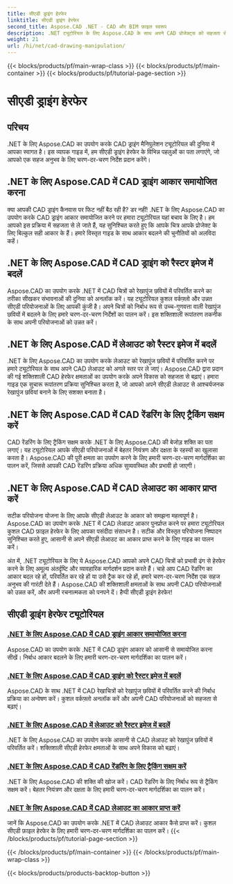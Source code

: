 ```yaml
---
title: सीएडी ड्राइंग हेरफेर
linktitle: सीएडी ड्राइंग हेरफेर
second_title: Aspose.CAD .NET - CAD और BIM फ़ाइल स्वरूप
description: .NET ट्यूटोरियल के लिए Aspose.CAD के साथ अपने CAD प्रोजेक्ट्स को सहजता से बढ़ाएं। हमारे चरण-दर-चरण दिशानिर्देशों के साथ सीएडी चित्रों का आकार बदलें, परिवर्तित करें और अनुकूलित करें।
weight: 21
url: /hi/net/cad-drawing-manipulation/
---
```


{{< blocks/products/pf/main-wrap-class >}}
{{< blocks/products/pf/main-container >}}
{{< blocks/products/pf/tutorial-page-section >}}

# सीएडी ड्राइंग हेरफेर


## परिचय

.NET के लिए Aspose.CAD का उपयोग करके CAD ड्राइंग मैनिपुलेशन ट्यूटोरियल की दुनिया में आपका स्वागत है। इस व्यापक गाइड में, हम सीएडी ड्राइंग हेरफेर के विभिन्न पहलुओं का पता लगाएंगे, जो आपको एक सहज अनुभव के लिए चरण-दर-चरण निर्देश प्रदान करेंगे।

## .NET के लिए Aspose.CAD में CAD ड्राइंग आकार समायोजित करना

क्या आपकी CAD ड्राइंग कैनवास पर फिट नहीं बैठ रही है? डर नहीं! .NET के लिए Aspose.CAD का उपयोग करके CAD ड्राइंग आकार समायोजित करने पर हमारा ट्यूटोरियल यहां बचाव के लिए है। हम आपको इस प्रक्रिया में सहजता से ले जाते हैं, यह सुनिश्चित करते हुए कि आपके चित्र आपके प्रोजेक्ट के लिए बिल्कुल सही आकार के हैं। हमारे विस्तृत गाइड के साथ आकार बदलने की चुनौतियों को अलविदा कहें।

## .NET के लिए Aspose.CAD में CAD ड्राइंग को रैस्टर इमेज में बदलें

Aspose.CAD का उपयोग करके .NET में CAD चित्रों को रेखापुंज छवियों में परिवर्तित करने का तरीका सीखकर संभावनाओं की दुनिया को अनलॉक करें। यह ट्यूटोरियल कुशल वर्कफ़्लो और उन्नत सीएडी परियोजनाओं के लिए आपकी कुंजी है। अपने चित्रों को निर्बाध रूप से उच्च-गुणवत्ता वाली रेखापुंज छवियों में बदलने के लिए हमारे चरण-दर-चरण निर्देशों का पालन करें। इस शक्तिशाली रूपांतरण तकनीक के साथ अपनी परियोजनाओं को उन्नत करें।

## .NET के लिए Aspose.CAD में लेआउट को रैस्टर इमेज में बदलें

.NET के लिए Aspose.CAD का उपयोग करके लेआउट को रेखापुंज छवियों में परिवर्तित करने पर हमारे ट्यूटोरियल के साथ अपने CAD लेआउट को अगले स्तर पर ले जाएं। Aspose.CAD द्वारा प्रदान की गई शक्तिशाली CAD हेरफेर क्षमताओं का उपयोग करके अपने विकास को सहजता से बढ़ाएं। हमारा गाइड एक सुचारू रूपांतरण प्रक्रिया सुनिश्चित करता है, जो आपको अपने सीएडी लेआउट से आश्चर्यजनक रेखापुंज छवियां बनाने के लिए सशक्त बनाता है।

## .NET के लिए Aspose.CAD में CAD रेंडरिंग के लिए ट्रैकिंग सक्षम करें

CAD रेंडरिंग के लिए ट्रैकिंग सक्षम करके .NET के लिए Aspose.CAD की बेजोड़ शक्ति का पता लगाएं। यह ट्यूटोरियल आपके सीएडी परियोजनाओं में बेहतर नियंत्रण और दक्षता के रहस्यों का खुलासा करता है। Aspose.CAD की पूरी क्षमता का उपयोग करने के लिए हमारी चरण-दर-चरण मार्गदर्शिका का पालन करें, जिससे आपकी CAD रेंडरिंग प्रक्रिया अधिक सुव्यवस्थित और प्रभावी हो जाएगी।

## .NET के लिए Aspose.CAD में CAD लेआउट का आकार प्राप्त करें

सटीक परियोजना योजना के लिए आपके सीएडी लेआउट के आकार को समझना महत्वपूर्ण है। Aspose.CAD का उपयोग करके .NET में CAD लेआउट आकार पुनर्प्राप्त करने पर हमारा ट्यूटोरियल कुशल CAD फ़ाइल हेरफेर के लिए आपका पसंदीदा संसाधन है। सटीक और विस्तृत परियोजना निष्पादन सुनिश्चित करते हुए, आसानी से अपने सीएडी लेआउट का आकार प्राप्त करने के लिए गाइड का पालन करें।

अंत में, .NET ट्यूटोरियल के लिए ये Aspose.CAD आपको अपने CAD चित्रों को प्रभावी ढंग से हेरफेर करने के लिए अमूल्य अंतर्दृष्टि और व्यावहारिक मार्गदर्शन प्रदान करते हैं। चाहे आप CAD रेंडरिंग का आकार बदल रहे हों, परिवर्तित कर रहे हों या उसे ट्रैक कर रहे हों, हमारे चरण-दर-चरण निर्देश एक सहज अनुभव की गारंटी देते हैं। Aspose.CAD की शक्तिशाली क्षमताओं के साथ अपनी CAD परियोजनाओं को उन्नत करें, और अपनी रचनात्मकता को पनपने दें। हैप्पी सीएडी ड्राइंग हेरफेर!
## सीएडी ड्राइंग हेरफेर ट्यूटोरियल
### [.NET के लिए Aspose.CAD में CAD ड्राइंग आकार समायोजित करना](./adjust-cad-drawing-size/)
Aspose.CAD का उपयोग करके .NET में CAD ड्राइंग आकार को आसानी से समायोजित करना सीखें। निर्बाध आकार बदलने के लिए हमारी चरण-दर-चरण मार्गदर्शिका का पालन करें।
### [.NET के लिए Aspose.CAD में CAD ड्राइंग को रैस्टर इमेज में बदलें](./convert-cad-drawing-to-raster-image/)
Aspose.CAD के साथ .NET में CAD रेखाचित्रों को रेखापुंज छवियों में परिवर्तित करने की निर्बाध प्रक्रिया का अन्वेषण करें। कुशल वर्कफ़्लो अनलॉक करें और अपनी CAD परियोजनाओं को सहजता से बढ़ाएं।
### [.NET के लिए Aspose.CAD में लेआउट को रैस्टर इमेज में बदलें](./convert-layouts-to-raster-image/)
.NET के लिए Aspose.CAD का उपयोग करके आसानी से CAD लेआउट को रेखापुंज छवियों में परिवर्तित करें। शक्तिशाली सीएडी हेरफेर क्षमताओं के साथ अपने विकास को बढ़ाएं।
### [.NET के लिए Aspose.CAD में CAD रेंडरिंग के लिए ट्रैकिंग सक्षम करें](./enable-tracking-for-cad-rendering/)
.NET के लिए Aspose.CAD की शक्ति की खोज करें। CAD रेंडरिंग के लिए निर्बाध रूप से ट्रैकिंग सक्षम करें। बेहतर नियंत्रण और दक्षता के लिए हमारी चरण-दर-चरण मार्गदर्शिका का पालन करें।
### [.NET के लिए Aspose.CAD में CAD लेआउट का आकार प्राप्त करें](./get-size-of-cad-layout/)
जानें कि Aspose.CAD का उपयोग करके .NET में CAD लेआउट आकार कैसे प्राप्त करें। कुशल सीएडी फ़ाइल हेरफेर के लिए हमारी चरण-दर-चरण मार्गदर्शिका का पालन करें।
{{< /blocks/products/pf/tutorial-page-section >}}

{{< /blocks/products/pf/main-container >}}
{{< /blocks/products/pf/main-wrap-class >}}

{{< blocks/products/products-backtop-button >}}
